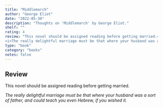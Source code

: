 ```yaml
---
title: "Middlemarch"
author: "George Eliot"
date: "2022-05-30"
description: "Thoughts on 'Middlemarch' by George Eliot."
shelf: ""
rating: 4
review: "This novel should be assigned reading before getting married.<br/><br/>
<i>The really delightful marriage must be that where your husband was a sort of father, and could teach you even Hebrew, if you wished it.</i>"
type: "book"
category: "books"
notes: false
---
```


## Review 

This novel should be assigned reading before getting married. 

  

 
_The really delightful marriage must be that where your husband was a sort of father, and could teach you even Hebrew, if you wished it._

